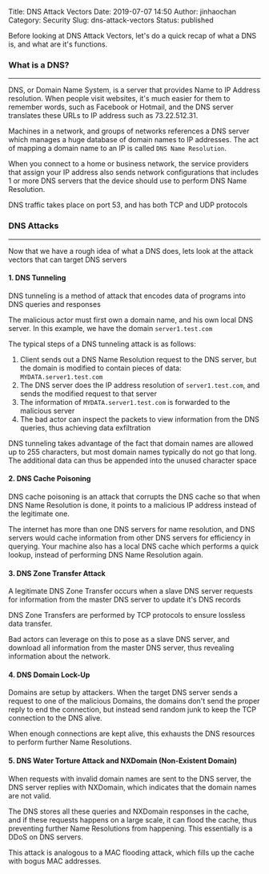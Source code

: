 Title: DNS Attack Vectors
Date: 2019-07-07 14:50
Author: jinhaochan
Category: Security
Slug: dns-attack-vectors
Status: published

<!-- wp:paragraph -->

Before looking at DNS Attack Vectors, let's do a quick recap of what a DNS is, and what are it's functions.

<!-- /wp:paragraph -->

<!-- wp:heading {"level":3} -->

### What is a DNS?

<!-- /wp:heading -->

<!-- wp:separator -->

------------------------------------------------------------------------

<!-- /wp:separator -->

</p>
<!-- wp:paragraph -->

DNS, or Domain Name System, is a server that provides Name to IP Address resolution. When people visit websites, it's much easier for them to remember words, such as Facebook or Hotmail, and the DNS server translates these URLs to IP address such as 73.22.512.31.

<!-- /wp:paragraph -->

<!-- wp:paragraph -->

Machines in a network, and groups of networks references a DNS server which manages a huge database of domain names to IP addresses. The act of mapping a domain name to an IP is called `DNS Name Resolution`.

<!-- /wp:paragraph -->

<!-- wp:paragraph -->

When you connect to a home or business network, the service providers that assign your IP address also sends network configurations that includes 1 or more DNS servers that the device should use to perform DNS Name Resolution.

<!-- /wp:paragraph -->

<!-- wp:paragraph -->

DNS traffic takes place on port 53, and has both TCP and UDP protocols

<!-- /wp:paragraph -->

<!-- wp:heading {"level":3} -->

### DNS Attacks  

<!-- /wp:heading -->

<!-- wp:separator -->

------------------------------------------------------------------------

<!-- /wp:separator -->

</p>
<!-- wp:paragraph -->

Now that we have a rough idea of what a DNS does, lets look at the attack vectors that can target DNS servers

<!-- /wp:paragraph -->

<!-- wp:heading {"level":4} -->

#### 1. DNS Tunneling

<!-- /wp:heading -->

<!-- wp:paragraph -->

DNS tunneling is a method of attack that encodes data of programs into DNS queries and responses

<!-- /wp:paragraph -->

<!-- wp:paragraph -->

The malicious actor must first own a domain name, and his own local DNS server. In this example, we have the domain `server1.test.com`

<!-- /wp:paragraph -->

<!-- wp:paragraph -->

The typical steps of a DNS tunneling attack is as follows:

<!-- /wp:paragraph -->

<!-- wp:list {"ordered":true} -->

1.  Client sends out a DNS Name Resolution request to the DNS server, but the domain is modified to contain pieces of data: `MYDATA.server1.test.com`
2.  The DNS server does the IP address resolution of `server1.test.com`, and sends the modified request to that server
3.  The information of `MYDATA.server1.test.com` is forwarded to the malicious server
4.  The bad actor can inspect the packets to view information from the DNS queries, thus achieving data exfiltration

<!-- /wp:list -->

<!-- wp:paragraph -->

DNS tunneling takes advantage of the fact that domain names are allowed up to 255 characters, but most domain names typically do not go that long. The additional data can thus be appended into the unused character space

<!-- /wp:paragraph -->

<!-- wp:heading {"level":4} -->

#### 2. DNS Cache Poisoning

<!-- /wp:heading -->

<!-- wp:paragraph -->

DNS cache poisoning is an attack that corrupts the DNS cache so that when DNS Name Resolution is done, it points to a malicious IP address instead of the legitimate one.

<!-- /wp:paragraph -->

<!-- wp:paragraph -->

The internet has more than one DNS servers for name resolution, and DNS servers would cache information from other DNS servers for efficiency in querying. Your machine also has a local DNS cache which performs a quick lookup, instead of performing DNS Name Resolution again.

<!-- /wp:paragraph -->

<!-- wp:heading {"level":4} -->

#### 3. DNS Zone Transfer Attack

<!-- /wp:heading -->

<!-- wp:paragraph -->

A legitimate DNS Zone Transfer occurs when a slave DNS server requests for information from the master DNS server to update it's DNS records

<!-- /wp:paragraph -->

<!-- wp:paragraph -->

DNS Zone Transfers are performed by TCP protocols to ensure lossless data transfer.

<!-- /wp:paragraph -->

<!-- wp:paragraph -->

Bad actors can leverage on this to pose as a slave DNS server, and download all information from the master DNS server, thus revealing information about the network.

<!-- /wp:paragraph -->

<!-- wp:heading {"level":4} -->

#### 4. DNS Domain Lock-Up

<!-- /wp:heading -->

<!-- wp:paragraph -->

Domains are setup by attackers. When the target DNS server sends a request to one of the malicious Domains, the domains don't send the proper reply to end the connection, but instead send random junk to keep the TCP connection to the DNS alive.

<!-- /wp:paragraph -->

<!-- wp:paragraph -->

When enough connections are kept alive, this exhausts the DNS resources to perform further Name Resolutions.

<!-- /wp:paragraph -->

<!-- wp:heading {"level":4} -->

#### 5. DNS Water Torture Attack and NXDomain (Non-Existent Domain)

<!-- /wp:heading -->

<!-- wp:paragraph -->

When requests with invalid domain names are sent to the DNS server, the DNS server replies with NXDomain, which indicates that the domain names are not valid.

<!-- /wp:paragraph -->

<!-- wp:paragraph -->

The DNS stores all these queries and NXDomain responses in the cache, and if these requests happens on a large scale, it can flood the cache, thus preventing further Name Resolutions from happening. This essentially is a DDoS on DNS servers.

<!-- /wp:paragraph -->

<!-- wp:paragraph -->

This attack is analogous to a MAC flooding attack, which fills up the cache with bogus MAC addresses.  

<!-- /wp:paragraph -->
